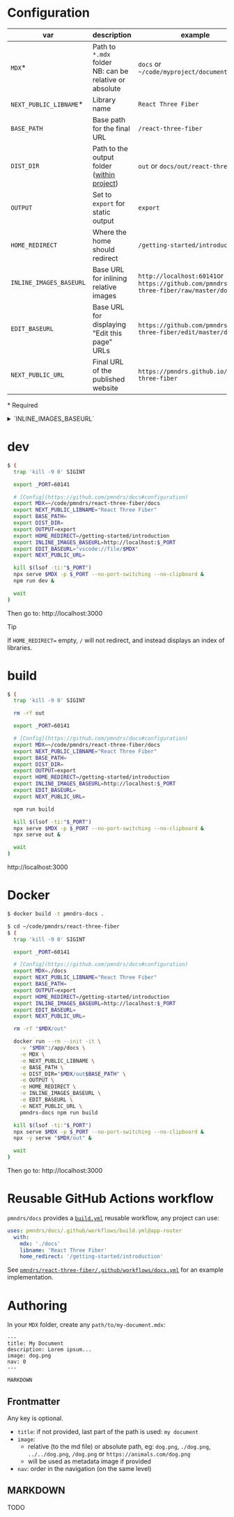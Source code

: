 # Configuration

| var                     | description                                                                                                                                                              | example                                                                                  | default |
| ----------------------- | ------------------------------------------------------------------------------------------------------------------------------------------------------------------------ | ---------------------------------------------------------------------------------------- | ------- |
| `MDX`\*                 | Path to `*.mdx` folder<br>NB: can be relative or absolute                                                                                                                | `docs` or `~/code/myproject/documentation`                                               | none    |
| `NEXT_PUBLIC_LIBNAME`\* | Library name                                                                                                                                                             | `React Three Fiber`                                                                      | none    |
| `BASE_PATH`             | Base path for the final URL                                                                                                                                              | `/react-three-fiber`                                                                     | none    |
| `DIST_DIR`              | Path to the output folder ([within project](https://nextjs.org/docs/app/api-reference/next-config-js/distDir#:~:text=should%20not%20leave%20your%20project%20directory)) | `out` or `docs/out/react-three-fiber`                                                    | none    |
| `OUTPUT`                | Set to `export` for static output                                                                                                                                        | `export`                                                                                 | none    |
| `HOME_REDIRECT`         | Where the home should redirect                                                                                                                                           | `/getting-started/introduction`                                                          | none    |
| `INLINE_IMAGES_BASEURL` | Base URL for inlining relative images                                                                                                                                    | `http://localhost:60141`or `https://github.com/pmndrs/react-three-fiber/raw/master/docs` | none    |
| `EDIT_BASEURL`          | Base URL for displaying "Edit this page" URLs                                                                                                                            | `https://github.com/pmndrs/react-three-fiber/edit/master/docs`                           | none    |
| `NEXT_PUBLIC_URL`       | Final URL of the published website                                                                                                                                       | `https://pmndrs.github.io/react-three-fiber`                                             | none    |

\* Required

<details>
  <summary>`INLINE_IMAGES_BASEURL`</summary>

Given a `advanced/introduction.mdx` file in the `MDX` folder:

```mdx
![](dog.png)
```

becomes (for a `INLINE_IMAGES_BASEURL=http://localhost:60141` value):

```mdx
![](http://localhost:60141/advanced/dog.png)
```

`http://localhost:60141` being the `MDX` folder served.

> [!TIP]
> When deployed on GitHub Pages, `INLINE_IMAGES_BASEURL` will typically value something like `https://github.com/pmndrs/uikit/raw/main/docs`, thanks to [`build.yml`](.github/workflows/build.yml) rule.

</details>

# dev

```sh
$ (
  trap 'kill -9 0' SIGINT

  export _PORT=60141

  # [Config](https://github.com/pmndrs/docs#configuration)
  export MDX=~/code/pmndrs/react-three-fiber/docs
  export NEXT_PUBLIC_LIBNAME="React Three Fiber"
  export BASE_PATH=
  export DIST_DIR=
  export OUTPUT=export
  export HOME_REDIRECT=/getting-started/introduction
  export INLINE_IMAGES_BASEURL=http://localhost:$_PORT
  export EDIT_BASEURL="vscode://file/$MDX"
  export NEXT_PUBLIC_URL=

  kill $(lsof -ti:"$_PORT")
  npx serve $MDX -p $_PORT --no-port-switching --no-clipboard &
  npm run dev &

  wait
)
```

Then go to: http://localhost:3000

> [!TIP]
> If `HOME_REDIRECT=` empty, `/` will not redirect, and instead displays an index of libraries.

# build

```sh
$ (
  trap 'kill -9 0' SIGINT

  rm -rf out

  export _PORT=60141

  # [Config](https://github.com/pmndrs/docs#configuration)
  export MDX=~/code/pmndrs/react-three-fiber/docs
  export NEXT_PUBLIC_LIBNAME="React Three Fiber"
  export BASE_PATH=
  export DIST_DIR=
  export OUTPUT=export
  export HOME_REDIRECT=/getting-started/introduction
  export INLINE_IMAGES_BASEURL=http://localhost:$_PORT
  export EDIT_BASEURL=
  export NEXT_PUBLIC_URL=

  npm run build

  kill $(lsof -ti:"$_PORT")
  npx serve $MDX -p $_PORT --no-port-switching --no-clipboard &
  npx serve out &

  wait
)
```

http://localhost:3000

# Docker

```sh
$ docker build -t pmndrs-docs .
```

```sh
$ cd ~/code/pmndrs/react-three-fiber
$ (
  trap 'kill -9 0' SIGINT

  export _PORT=60141

  # [Config](https://github.com/pmndrs/docs#configuration)
  export MDX=./docs
  export NEXT_PUBLIC_LIBNAME="React Three Fiber"
  export BASE_PATH=
  export OUTPUT=export
  export HOME_REDIRECT=/getting-started/introduction
  export INLINE_IMAGES_BASEURL=http://localhost:$_PORT
  export EDIT_BASEURL=
  export NEXT_PUBLIC_URL=

  rm -rf "$MDX/out"

  docker run --rm --init -it \
    -v "$MDX":/app/docs \
    -e MDX \
    -e NEXT_PUBLIC_LIBNAME \
    -e BASE_PATH \
    -e DIST_DIR="$MDX/out$BASE_PATH" \
    -e OUTPUT \
    -e HOME_REDIRECT \
    -e INLINE_IMAGES_BASEURL \
    -e EDIT_BASEURL \
    -e NEXT_PUBLIC_URL \
    pmndrs-docs npm run build

  kill $(lsof -ti:"$_PORT")
  npx serve $MDX -p $_PORT --no-port-switching --no-clipboard &
  npx -y serve "$MDX/out" &

  wait
)
```

Then go to: http://localhost:3000

# Reusable GitHub Actions workflow

`pmndrs/docs` provides a [`build.yml`](.github/workflows/build.yml) reusable workflow, any project can use:

```yml
uses: pmndrs/docs/.github/workflows/build.yml@app-router
  with:
    mdx: './docs'
    libname: 'React Three Fiber'
    home_redirect: '/getting-started/introduction'
```

See [`pmndrs/react-three-fiber/.github/workflows/docs.yml`](https://github.com/pmndrs/react-three-fiber/blob/master/.github/workflows/docs.yml) for an example implementation.

# Authoring

In your `MDX` folder, create any `path/to/my-document.mdx`:

```mdx
---
title: My Document
description: Lorem ipsum...
image: dog.png
nav: 0
---

MARKDOWN
```

## Frontmatter

Any key is optional.

- `title`: if not provided, last part of the path is used: `my document`
- `image`:
  - relative (to the md file) or absolute path, eg: `dog.png`, `./dog.png`, `../../dog.png`, `/dog.png` or `https://animals.com/dog.png`
  - will be used as metadata image if provided
- `nav`: order in the navigation (on the same level)

## MARKDOWN

TODO
